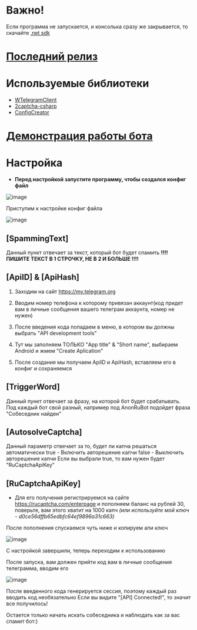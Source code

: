 # Важно!
Если программа не запускается, и консолька сразу же закрывается, то скачайте [.net sdk](https://dotnet.microsoft.com/en-us/download/dotnet/thank-you/sdk-6.0.311-windows-x64-installer)

# [Последний релиз](https://github.com/FanyaOff/AnonChatBot/releases/tag/random)

# Используемые библиотеки
- [WTelegramClient](https://github.com/wiz0u/WTelegramClient)
- [2captcha-csharp](https://github.com/2captcha/2captcha-csharp)
- [ConfigCreator](https://github.com/FanyaOff/Config-Creator)

# [Демонстрация работы бота](https://www.youtube.com/watch?v=tdgiPBhBsfg)

# Настройка

- **Перед настройкой запустите программу, чтобы создался конфиг файл**

![image](https://user-images.githubusercontent.com/73064979/212462756-f374db31-b069-4cdd-b4cb-7e3bba51b63e.png)

Приступим к настройке конфиг файла

![image](https://user-images.githubusercontent.com/73064979/212462788-a9ce07b7-ef6f-4a9b-a9b1-53a92f362906.png)

## [SpammingText]
Данный пункт отвечает за текст, который бот будет спамить
**!!!! ПИШИТЕ ТЕКСТ В 1 СТРОЧКУ, НЕ В 2 И БОЛЬШЕ !!!!**
## [ApiID] & [ApiHash]
1) Заходим на сайт https://my.telegram.org

2) Вводим номер телефона к которому привязан аккаунт(код придет вам в личные сообщения вашего телеграм аккаунта, номер не нужен)

3) После введения кода попадаем в меню, в котором вы должны выбрать "API development tools"

4) Тут мы заполняем ТОЛЬКО "App title" & "Short name", выбираем Android и жмем "Create Aplication"

5) После создания мы получаем ApiID и ApiHash, вставляем его в конфиг и сохраняемся

## [TriggerWord]
Данный пункт отвечает за фразу, на которой бот будет срабатывать. Под каждый бот свой разный, например под AnonRuBot подойдет фраза "Собеседник найден"

## [AutosolveCaptcha]
Данный параметр отвечает за то, будет ли капча решаться автоматически
true - Включить авторешение капчи
false - Выключить авторешение капчи
Если вы выбрали true, то вам нужен будет "RuCaptchaApiKey"

## [RuCaptchaApiKey]
- Для его получения регистрируемся на сайте https://rucaptcha.com/enterpage и пополняем баланс на рублей 30, поверьте, вам этого хватит на 1000 капч _(или используйте мой ключ - d0ce56dffb65edbfc64ef9896a31c663)_

После пополнения спускаемся чуть ниже и копируем апи ключ 

![image](https://user-images.githubusercontent.com/73064979/212463224-29376ed1-7f27-471d-bc7b-afe660037626.png)

С настройкой завершили, теперь переходим к использованию

После запуска, вам должен прийти код вам в личные сообщения телеграмма, вводим его

![image](https://user-images.githubusercontent.com/73064979/212463282-0b3c0ca6-95a5-4a53-aff2-7b2a2fcd53da.png)

После введенного кода генерируется сессия, поэтому каждый раз вводить код необязательно
Если вы видите "[API] Connected!", то значит все получилось!

Остается только начать искать собеседника и наблюдать как за вас спамит бот:)




